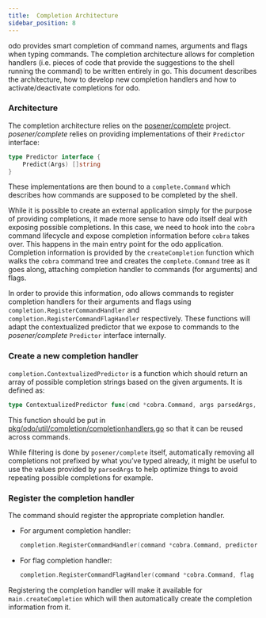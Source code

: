 ```yaml
---
title:  Completion Architecture
sidebar_position: 8
---
```


odo provides smart completion of command names, arguments and flags when typing commands. The completion architecture allows for completion handlers (i.e. pieces of code that provide the suggestions to the shell running the command) to be written entirely in go. This document describes the architecture, how to develop new completion handlers and how to activate/deactivate completions for odo.

### Architecture
The completion architecture relies on the [posener/complete](https://github.com/posener/complete) project. _posener/complete_ relies on providing implementations of their `Predictor` interface:
```go
type Predictor interface {
    Predict(Args) []string
}
```

These implementations are then bound to a `complete.Command` which describes how commands are supposed to be completed by the shell.

While it is possible to create an external application simply for the purpose of providing completions, it made more sense to have odo itself deal with exposing possible completions. In this case, we need to hook into the `cobra` command lifecycle and expose completion information before `cobra` takes over. This happens in the main entry point for the odo application. Completion information is provided by the `createCompletion` function which walks the `cobra` command tree and creates the `complete.Command` tree as it goes along, attaching completion handler to commands (for arguments) and flags.

In order to provide this information, odo allows commands to register completion handlers for their arguments and flags using `completion.RegisterCommandHandler` and `completion.RegisterCommandFlagHandler` respectively. These functions will adapt the contextualized predictor that we expose to commands to the _posener/complete_ `Predictor` interface internally.

### Create a new completion handler

[//]: # (Add more information to this.)

`completion.ContextualizedPredictor` is a function which should return an array of possible completion strings based on the given arguments. It is defined as:
```go
type ContextualizedPredictor func(cmd *cobra.Command, args parsedArgs, context *genericclioptions.Context) []string
```

This function should be put in [pkg/odo/util/completion/completionhandlers.go](https://github.com/openshift/odo/blob/main/pkg/odo/util/completion/completionhandlers.go) so that it can be reused across commands.

While filtering is done by `posener/complete` itself, automatically removing all completions not prefixed by what you’ve typed already, it might be useful to use the values provided by `parsedArgs` to help optimize things to avoid repeating possible completions for example.

### Register the completion handler
The command should register the appropriate completion handler.
- For argument completion handler: 
  ```go
  completion.RegisterCommandHandler(command *cobra.Command, predictor ContextualizedPredictor)
  ```

- For flag completion handler:  
  ```go
  completion.RegisterCommandFlagHandler(command *cobra.Command, flag string, predictor ContextualizedPredictor)
  ```

Registering the completion handler will make it available for `main.createCompletion` which will then automatically create the completion information from it.
